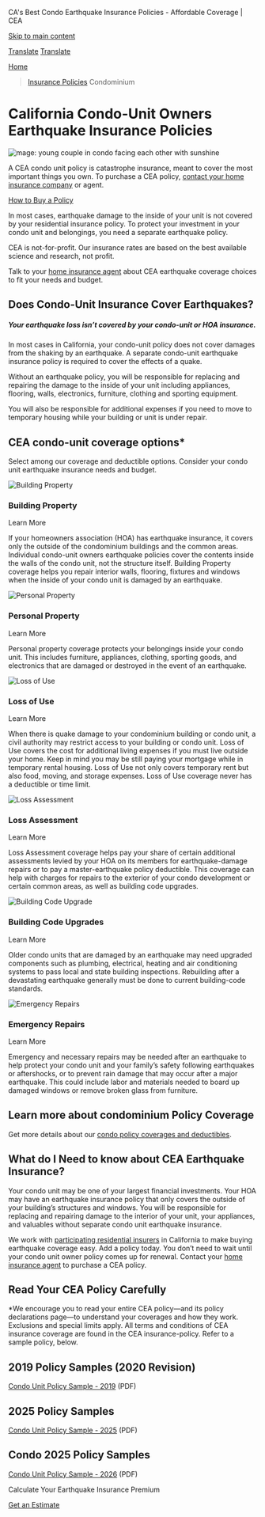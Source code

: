CA's Best Condo Earthquake Insurance Policies - Affordable Coverage | CEA

[Skip to main content](#main-content)

[Translate](/translate)
[Translate](/translate)

[Home](/)
> [Insurance Policies](/california-earthquake-insurance-policies)
> Condominium

# California Condo-Unit Owners Earthquake Insurance Policies

![mage: young couple in condo facing each other with sunshine](/sites/default/files/eqa2/media/image/insurance-policies/condo-subpage-content-image.jpg "Young couple in condo facing each other with sunshine")

A CEA condo unit policy is catastrophe insurance, meant to cover the most important things you own. To purchase a CEA policy, [contact your home insurance company](/california-earthquake-insurance-policies/participating-residential-insurers-earthquake "Participating Residential Insurers") or agent.

[How to Buy a Policy](/california-earthquake-insurance-policies/how-to-buy-earthquake-insurance-california "How to Buy")

In most cases, earthquake damage to the inside of your unit is not covered by your residential insurance policy. To protect your investment in your condo unit and belongings, you need a separate earthquake policy.

CEA is not-for-profit. Our insurance rates are based on the best available science and research, not profit.

Talk to your [home insurance agent](/california-earthquake-insurance-policies/participating-residential-insurers-earthquake "Participating Residential Insurers") about CEA earthquake coverage choices to fit your needs and budget.

## Does Condo-Unit Insurance Cover Earthquakes?

##### Your earthquake loss isn’t covered by your condo-unit or HOA insurance.

In most cases in California, your condo-unit policy does not cover damages from the shaking by an earthquake. A separate condo-unit earthquake insurance policy is required to cover the effects of a quake.

Without an earthquake policy, you will be responsible for replacing and repairing the damage to the inside of your unit including appliances, flooring, walls, electronics, furniture, clothing and sporting equipment.

You will also be responsible for additional expenses if you need to move to temporary housing while your building or unit is under repair.

## CEA condo-unit coverage options\*

Select among our coverage and deductible options. Consider your condo unit earthquake insurance needs and budget.

![Building Property](/sites/default/files/images/01buildingproperty-infographic.jpg)

### Building Property

Learn More

If your homeowners association (HOA) has earthquake insurance, it covers only the outside of the condominium buildings and the common areas. Individual condo-unit owners earthquake policies cover the contents inside the walls of the condo unit, not the structure itself. Building Property coverage helps you repair interior walls, flooring, fixtures and windows when the inside of your condo unit is damaged by an earthquake.

![Personal Property](/sites/default/files/images/02personalproperty-infographic.jpg)

### Personal Property

Learn More

Personal property coverage protects your belongings inside your condo unit. This includes furniture, appliances, clothing, sporting goods, and electronics that are damaged or destroyed in the event of an earthquake.

![Loss of Use](/sites/default/files/images/03lossofuse-infographic.jpg)

### Loss of Use

Learn More

When there is quake damage to your condominium building or condo unit, a civil authority may restrict access to your building or condo unit. Loss of Use covers the cost for additional living expenses if you must live outside your home. Keep in mind you may be still paying your mortgage while in temporary rental housing. Loss of Use not only covers temporary rent but also food, moving, and storage expenses. Loss of Use coverage never has a deductible or time limit.

![Loss Assessment](/sites/default/files/images/04lossassessment-infographic.jpg)

### Loss Assessment

Learn More

Loss Assessment coverage helps pay your share of certain additional assessments levied by your HOA on its members for earthquake-damage repairs or to pay a master-earthquake policy deductible. This coverage can help with charges for repairs to the exterior of your condo development or certain common areas, as well as building code upgrades.

![Building Code Upgrade](/sites/default/files/images/04buildingcodeupgrade-infographic.jpg)

### Building Code Upgrades

Learn More

Older condo units that are damaged by an earthquake may need upgraded components such as plumbing, electrical, heating and air conditioning systems to pass local and state building inspections. Rebuilding after a devastating earthquake generally must be done to current building-code standards.

![Emergency Repairs](/sites/default/files/images/05emergencyrepairs-infographic.jpg)

### Emergency Repairs

Learn More

Emergency and necessary repairs may be needed after an earthquake to help protect your condo unit and your family’s safety following earthquakes or aftershocks, or to prevent rain damage that may occur after a major earthquake. This could include labor and materials needed to board up damaged windows or remove broken glass from furniture.

## Learn more about condominium Policy Coverage

Get more details about our [condo policy coverages and deductibles](/california-earthquake-insurance-policies/condominium/coverages-and-deductibles "Get more details about our condo policy coverages and deductibles.").

## What do I Need to know about CEA Earthquake Insurance?

Your condo unit may be one of your largest financial investments. Your HOA may have an earthquake insurance policy that only covers the outside of your building’s structures and windows. You will be responsible for replacing and repairing damage to the interior of your unit, your appliances, and valuables without separate condo unit earthquake insurance.

We work with [participating residential insurers](/california-earthquake-insurance-policies/participating-residential-insurers-earthquake "Participating Residential Insurers") in California to make buying earthquake coverage easy. Add a policy today. You don’t need to wait until your condo unit owner policy comes up for renewal. Contact your [home insurance agent](/california-earthquake-insurance-policies/participating-residential-insurers-earthquake "Participating Residential Insurers") to purchase a CEA policy.

## Read Your CEA Policy Carefully

\*We encourage you to read your entire CEA policy—and its policy declarations page—to understand your coverages and how they work. Exclusions and special limits apply. All terms and conditions of CEA insurance coverage are found in the CEA insurance-policy. Refer to a sample policy, below.

## 2019 Policy Samples (2020 Revision)

[Condo Unit Policy Sample - 2019](/sites/default/files/documents/2025/condo-unit-policy-sample-2019.pdf) (PDF)

## 2025 Policy Samples

[Condo Unit Policy Sample - 2025](/sites/default/files/documents/2025/condo-unit-policy-sample-2025.pdf) (PDF)

## Condo 2025 Policy Samples

[Condo Unit Policy Sample - 2026](/sites/default/files/documents/2025/basic-earthquake-policy-common-interest-development-beq-6b-01-2026.pdf "Condo Unit Policy Sample - 2026") (PDF)

Calculate Your Earthquake Insurance Premium

[Get an Estimate](/california-earthquake-insurance-policies/earthquake-insurance-premium-calculator)
